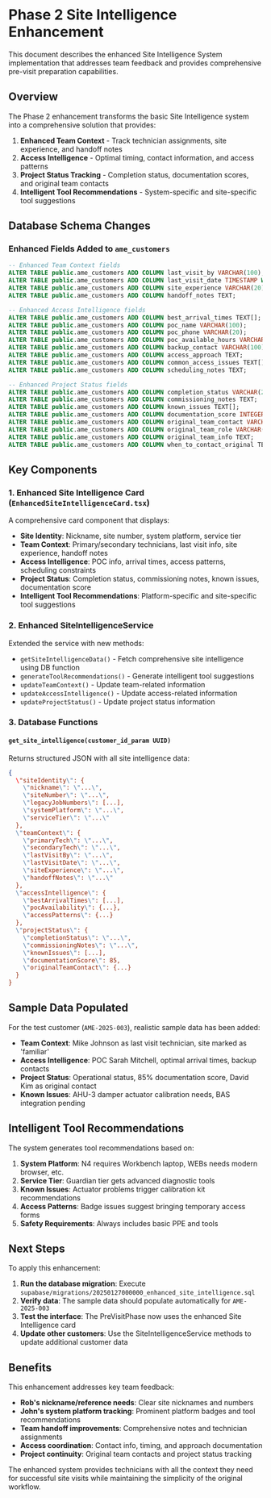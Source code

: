 # Phase 2 Site Intelligence Enhancement

This document describes the enhanced Site Intelligence System implementation that addresses team feedback and provides comprehensive pre-visit preparation capabilities.

## Overview

The Phase 2 enhancement transforms the basic Site Intelligence system into a comprehensive solution that provides:

1. **Enhanced Team Context** - Track technician assignments, site experience, and handoff notes
2. **Access Intelligence** - Optimal timing, contact information, and access patterns
3. **Project Status Tracking** - Completion status, documentation scores, and original team contacts
4. **Intelligent Tool Recommendations** - System-specific and site-specific tool suggestions

## Database Schema Changes

### Enhanced Fields Added to `ame_customers`

```sql
-- Enhanced Team Context fields
ALTER TABLE public.ame_customers ADD COLUMN last_visit_by VARCHAR(100);
ALTER TABLE public.ame_customers ADD COLUMN last_visit_date TIMESTAMP WITH TIME ZONE;
ALTER TABLE public.ame_customers ADD COLUMN site_experience VARCHAR(20);
ALTER TABLE public.ame_customers ADD COLUMN handoff_notes TEXT;

-- Enhanced Access Intelligence fields  
ALTER TABLE public.ame_customers ADD COLUMN best_arrival_times TEXT[];
ALTER TABLE public.ame_customers ADD COLUMN poc_name VARCHAR(100);
ALTER TABLE public.ame_customers ADD COLUMN poc_phone VARCHAR(20);
ALTER TABLE public.ame_customers ADD COLUMN poc_available_hours VARCHAR(100);
ALTER TABLE public.ame_customers ADD COLUMN backup_contact VARCHAR(100);
ALTER TABLE public.ame_customers ADD COLUMN access_approach TEXT;
ALTER TABLE public.ame_customers ADD COLUMN common_access_issues TEXT[];
ALTER TABLE public.ame_customers ADD COLUMN scheduling_notes TEXT;

-- Enhanced Project Status fields
ALTER TABLE public.ame_customers ADD COLUMN completion_status VARCHAR(20);
ALTER TABLE public.ame_customers ADD COLUMN commissioning_notes TEXT;
ALTER TABLE public.ame_customers ADD COLUMN known_issues TEXT[];
ALTER TABLE public.ame_customers ADD COLUMN documentation_score INTEGER;
ALTER TABLE public.ame_customers ADD COLUMN original_team_contact VARCHAR(100);
ALTER TABLE public.ame_customers ADD COLUMN original_team_role VARCHAR(50);
ALTER TABLE public.ame_customers ADD COLUMN original_team_info TEXT;
ALTER TABLE public.ame_customers ADD COLUMN when_to_contact_original TEXT;
```

## Key Components

### 1. Enhanced Site Intelligence Card (`EnhancedSiteIntelligenceCard.tsx`)

A comprehensive card component that displays:

- **Site Identity**: Nickname, site number, system platform, service tier
- **Team Context**: Primary/secondary technicians, last visit info, site experience, handoff notes
- **Access Intelligence**: POC info, arrival times, access patterns, scheduling constraints
- **Project Status**: Completion status, commissioning notes, known issues, documentation score
- **Intelligent Tool Recommendations**: Platform-specific and site-specific tool suggestions

### 2. Enhanced SiteIntelligenceService

Extended the service with new methods:

- `getSiteIntelligenceData()` - Fetch comprehensive site intelligence using DB function
- `generateToolRecommendations()` - Generate intelligent tool suggestions
- `updateTeamContext()` - Update team-related information
- `updateAccessIntelligence()` - Update access-related information
- `updateProjectStatus()` - Update project status information

### 3. Database Functions

#### `get_site_intelligence(customer_id_param UUID)`

Returns structured JSON with all site intelligence data:

```json
{
  \"siteIdentity\": {
    \"nickname\": \"...\",
    \"siteNumber\": \"...\",
    \"legacyJobNumbers\": [...],
    \"systemPlatform\": \"...\",
    \"serviceTier\": \"...\"
  },
  \"teamContext\": {
    \"primaryTech\": \"...\",
    \"secondaryTech\": \"...\",
    \"lastVisitBy\": \"...\",
    \"lastVisitDate\": \"...\",
    \"siteExperience\": \"...\",
    \"handoffNotes\": \"...\"
  },
  \"accessIntelligence\": {
    \"bestArrivalTimes\": [...],
    \"pocAvailability\": {...},
    \"accessPatterns\": {...}
  },
  \"projectStatus\": {
    \"completionStatus\": \"...\",
    \"commissioningNotes\": \"...\",
    \"knownIssues\": [...],
    \"documentationScore\": 85,
    \"originalTeamContact\": {...}
  }
}
```

## Sample Data Populated

For the test customer (`AME-2025-003`), realistic sample data has been added:

- **Team Context**: Mike Johnson as last visit technician, site marked as 'familiar'
- **Access Intelligence**: POC Sarah Mitchell, optimal arrival times, backup contacts
- **Project Status**: Operational status, 85% documentation score, David Kim as original contact
- **Known Issues**: AHU-3 damper actuator calibration needs, BAS integration pending

## Intelligent Tool Recommendations

The system generates tool recommendations based on:

1. **System Platform**: N4 requires Workbench laptop, WEBs needs modern browser, etc.
2. **Service Tier**: Guardian tier gets advanced diagnostic tools
3. **Known Issues**: Actuator problems trigger calibration kit recommendations
4. **Access Patterns**: Badge issues suggest bringing temporary access forms
5. **Safety Requirements**: Always includes basic PPE and tools

## Next Steps

To apply this enhancement:

1. **Run the database migration**: Execute `supabase/migrations/20250127000000_enhanced_site_intelligence.sql`
2. **Verify data**: The sample data should populate automatically for `AME-2025-003`
3. **Test the interface**: The PreVisitPhase now uses the enhanced Site Intelligence card
4. **Update other customers**: Use the SiteIntelligenceService methods to update additional customer data

## Benefits

This enhancement addresses key team feedback:

- **Rob's nickname/reference needs**: Clear site nicknames and numbers
- **John's system platform tracking**: Prominent platform badges and tool recommendations  
- **Team handoff improvements**: Comprehensive notes and technician assignments
- **Access coordination**: Contact info, timing, and approach documentation
- **Project continuity**: Original team contacts and project status tracking

The enhanced system provides technicians with all the context they need for successful site visits while maintaining the simplicity of the original workflow.
